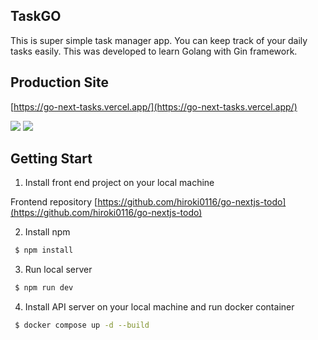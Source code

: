 ## TaskGO

This is super simple task manager app. You can keep track of your daily tasks easily. This was developed to learn Golang with Gin framework.

## Production Site 
[https://go-next-tasks.vercel.app/](https://go-next-tasks.vercel.app/)

<img src="https://res.cloudinary.com/sixty-seconds-idea-training-project/image/upload/v1671121225/ApplicationLayout/firstHalfTask_eizrqv.gif" />

<img src="https://res.cloudinary.com/sixty-seconds-idea-training-project/image/upload/v1671123366/ApplicationLayout/taskLastHafl_cm5naw.gif" />



## Getting Start

1. Install front end project on your local machine

Frontend repository [https://github.com/hiroki0116/go-nextjs-todo](https://github.com/hiroki0116/go-nextjs-todo)

2. Install npm
```bash
 $ npm install
``` 

3. Run local server
```bash
 $ npm run dev
```
4. Install API server on your local machine and run docker container
```bash
 $ docker compose up -d --build
```
